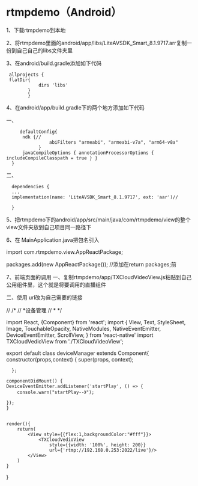# rtmpdemo（Android）

1、下载rtmpdemo到本地

2、将rtmpdemo里面的android/app/libs/LiteAVSDK_Smart_8.1.9717.arr复制一份到自己自己的libs文件夹里

3、在android/build.gradle添加如下代码

```
 allprojects {
 flatDir{
            dirs 'libs'
        }
        }
```        


4、在android/app/build.gradle下的两个地方添加如下代码

一、 

         defaultConfig{
          ndk {//
                    abiFilters "armeabi", "armeabi-v7a", "arm64-v8a"
                }
          javaCompileOptions { annotationProcessorOptions { includeCompileClasspath = true } }
      }
      
二、  


      dependencies {
      ...
      implementation(name: 'LiteAVSDK_Smart_8.1.9717', ext: 'aar')//

      }
      
      
      
5、把rtmpdemo下的android/app/src/main/java/com/rtmpdemo/view的整个view文件夹放到自己项目同一路径下
      
      
      
      
      
      
6、在 MainApplication.java把包名引入


import com.rtmpdemo.view.AppReactPackage;  


packages.add(new AppReactPackage());  //添加在return packages;前








7、前端页面的调用
一、复制rtmpdemo/app/TXCloudVideoView.js粘贴到自己公用组件里，这个就是将要调用的直播组件



二、使用 url改为自己需要的链接


// /*
// *设备管理
// * */


import React, {Component} from 'react';
import {
    View,
    Text,
    StyleSheet,
    Image,
    TouchableOpacity,
    NativeModules,
    NativeEventEmitter,
    DeviceEventEmitter, ScrollView,
} from 'react-native'
import TXCloudVedioView from './TXCloudVideoView';

export default class deviceManager extends Component{
    constructor(props,context) {
      super(props, context);

      };

    componentDidMount() {
    DeviceEventEmitter.addListener('startPlay', () => {
        console.warn("startPlay--》");

    });
    }


    render(){
        return(
            <View style={{flex:1,backgroundColor:"#fff"}}>
                <TXCloudVedioView
                    style={{width: '100%', height: 200}}
                    url={'rtmp://192.168.0.253:2022/live'}/>    
            </View>
        )
    }
}














